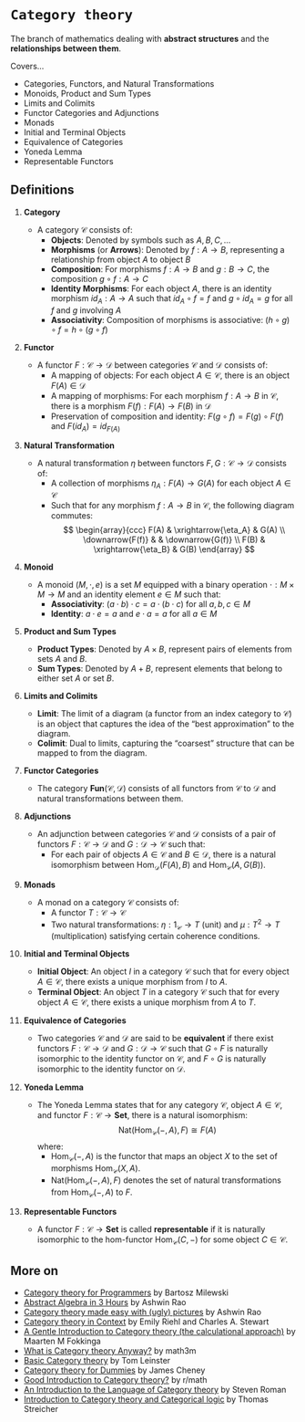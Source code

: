 # `Category theory`

The branch of mathematics dealing with **abstract structures** and the **relationships between them**.

Covers...

* Categories, Functors, and Natural Transformations
* Monoids, Product and Sum Types
* Limits and Colimits
* Functor Categories and Adjunctions
* Monads 
* Initial and Terminal Objects
* Equivalence of Categories
* Yoneda Lemma
* Representable Functors

## Definitions

1. **Category**
    * A category $\mathcal{C}$ consists of:
        * **Objects**: Denoted by symbols such as $A, B, C, \ldots$
        * **Morphisms** (or **Arrows**): Denoted by $f: A \to B$, representing a relationship from object $A$ to object $B$
        * **Composition**: For morphisms $f: A \to B$ and $g: B \to C$, the composition $g \circ f: A \to C$
        * **Identity Morphisms**: For each object $A$, there is an identity morphism $id_A: A \to A$ such that $id_A \circ f = f$ and $g \circ id_A = g$ for all $f$ and $g$ involving $A$
        * **Associativity**: Composition of morphisms is associative: $(h \circ g) \circ f = h \circ (g \circ f)$

2. **Functor**
    * A functor $F: \mathcal{C} \to \mathcal{D}$ between categories $\mathcal{C}$ and $\mathcal{D}$ consists of:
        * A mapping of objects: For each object $A \in \mathcal{C}$, there is an object $F(A) \in \mathcal{D}$
        * A mapping of morphisms: For each morphism $f: A \to B$ in $\mathcal{C}$, there is a morphism $F(f): F(A) \to F(B)$ in $\mathcal{D}$
        * Preservation of composition and identity: $F(g \circ f) = F(g) \circ F(f)$ and $F(id_A) = id_{F(A)}$

3. **Natural Transformation**
    * A natural transformation $\eta$ between functors $F, G: \mathcal{C} \to \mathcal{D}$ consists of:
        * A collection of morphisms $\eta_A: F(A) \to G(A)$ for each object $A \in \mathcal{C}$
        * Such that for any morphism $f: A \to B$ in $\mathcal{C}$, the following diagram commutes:
          $$
          \begin{array}{ccc}
          F(A) & \xrightarrow{\eta_A} & G(A) \\
          \downarrow{F(f)} & & \downarrow{G(f)} \\
          F(B) & \xrightarrow{\eta_B} & G(B)
          \end{array}
          $$

4. **Monoid**
    * A monoid $(M, \cdot, e)$ is a set $M$ equipped with a binary operation $\cdot: M \times M \to M$ and an identity element $e \in M$ such that:
        * **Associativity**: $(a \cdot b) \cdot c = a \cdot (b \cdot c)$ for all $a, b, c \in M$
        * **Identity**: $a \cdot e = a$ and $e \cdot a = a$ for all $a \in M$

5. **Product and Sum Types**
    * **Product Types**: Denoted by $A \times B$, represent pairs of elements from sets $A$ and $B$.
    * **Sum Types**: Denoted by $A + B$, represent elements that belong to either set $A$ or set $B$.

6. **Limits and Colimits**
    * **Limit**: The limit of a diagram (a functor from an index category to $\mathcal{C}$) is an object that captures the idea of the “best approximation” to the diagram.
    * **Colimit**: Dual to limits, capturing the “coarsest” structure that can be mapped to from the diagram.

7. **Functor Categories**
    * The category **Fun**$(\mathcal{C}, \mathcal{D})$ consists of all functors from $\mathcal{C}$ to $\mathcal{D}$ and natural transformations between them.

8. **Adjunctions**
    * An adjunction between categories $\mathcal{C}$ and $\mathcal{D}$ consists of a pair of functors $F: \mathcal{C} \to \mathcal{D}$ and $G: \mathcal{D} \to \mathcal{C}$ such that:
        * For each pair of objects $A \in \mathcal{C}$ and $B \in \mathcal{D}$, there is a natural isomorphism between $\text{Hom}_{\mathcal{D}}(F(A), B)$ and $\text{Hom}_{\mathcal{C}}(A, G(B))$.

9. **Monads**
    * A monad on a category $\mathcal{C}$ consists of:
        * A functor $T: \mathcal{C} \to \mathcal{C}$
        * Two natural transformations: $\eta: 1_{\mathcal{C}} \to T$ (unit) and $\mu: T^2 \to T$ (multiplication) satisfying certain coherence conditions.

10. **Initial and Terminal Objects**
    * **Initial Object**: An object $I$ in a category $\mathcal{C}$ such that for every object $A \in \mathcal{C}$, there exists a unique morphism from $I$ to $A$.
    * **Terminal Object**: An object $T$ in a category $\mathcal{C}$ such that for every object $A \in \mathcal{C}$, there exists a unique morphism from $A$ to $T$.

11. **Equivalence of Categories**
    * Two categories $\mathcal{C}$ and $\mathcal{D}$ are said to be **equivalent** if there exist functors $F: \mathcal{C} \to \mathcal{D}$ and $G: \mathcal{D} \to \mathcal{C}$ such that $G \circ F$ is naturally isomorphic to the identity functor on $\mathcal{C}$, and $F \circ G$ is naturally isomorphic to the identity functor on $\mathcal{D}$.

12. **Yoneda Lemma**
    * The Yoneda Lemma states that for any category $\mathcal{C}$, object $A \in \mathcal{C}$, and functor $F: \mathcal{C} \to \textbf{Set}$, there is a natural isomorphism:
      $$
      \text{Nat}(\text{Hom}_{\mathcal{C}}(-, A), F) \cong F(A)
      $$
      where:
      * $\text{Hom}_{\mathcal{C}}(-, A)$ is the functor that maps an object $X$ to the set of morphisms $\text{Hom}_{\mathcal{C}}(X, A)$.
      * $\text{Nat}(\text{Hom}_{\mathcal{C}}(-, A), F)$ denotes the set of natural transformations from $\text{Hom}_{\mathcal{C}}(-, A)$ to $F$.

13. **Representable Functors**
    * A functor $F: \mathcal{C} \to \textbf{Set}$ is called **representable** if it is naturally isomorphic to the hom-functor $\text{Hom}_{\mathcal{C}}(C, -)$ for some object $C \in \mathcal{C}$.

## More on

* [Category theory for Programmers](https://unglueit-files.s3.amazonaws.com/ebf/e90890f0a6ea420c9825657d6f3a851d.pdf) by Bartosz Milewski
* [Abstract Algebra in 3 Hours](https://www.slideshare.net/slideshow/abstract-algebra-in-3-hours/70763563) by Ashwin Rao
* [Category theory made easy with (ugly) pictures](https://www.slideshare.net/slideshow/category-theory-made-easy-with-ugly-pictures-73745930/73745930) by Ashwin Rao
* [Category theory in Context](https://www.maths.ox.ac.uk/system/files/attachments/Category%20Theory%20in%20Context.pdf) by Emily Riehl and Charles A. Stewart
* [A Gentle Introduction to Category theory (the calculational approach)](https://maartenfokkinga.github.io/utwente/mmf92b.pdf) by Maarten M Fokkinga
* [What is Category theory Anyway?](https://www.math3ma.com/blog/what-is-category-theory-anyway) by math3m
* [Basic Category theory](https://arxiv.org/pdf/1612.09375) by Tom Leinster
* [Category theory for Dummies](https://homepages.inf.ed.ac.uk/jcheney/presentations/ct4d1.pdf) by James Cheney
* [Good Introduction to Category theory?](https://www.reddit.com/r/math/comments/r4yoc0/good_introduction_to_category_theory/) by r/math
* [An Introduction to the Language of Category theory](http://www.ms.lt/derlius/StevenRoman-AnIntroductionToTheLanguageOfCategoryTheory.pdf) by Steven Roman
* [Introduction to Category theory and Categorical logic](https://www2.mathematik.tu-darmstadt.de/~streicher/CTCL.pdf) by Thomas Streicher
